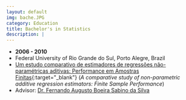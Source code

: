 ```yaml
---
layout: default
img: bache.JPG
category: Education
title: Bachelor's in Statistics
description: |
---
```


* __2006 - 2010__
* Federal University of Rio Grande do Sul, Porto Alegre, Brazil
* [Um estudo comparativo de estimadores de regressões não-paramétricas aditivas: Performance em Amostras Finitas](https://lume.ufrgs.br/bitstream/handle/10183/24871/000749685.pdf?sequence=1&isAllowed=y){:target="_blank"} (*A comparative study of non-parametric additive regression estimators: Finite Sample Performance*)
* Advisor: [Dr. Fernando Augusto Boeira Sabino da Silva](https://www.linkedin.com/in/fernando-b-sabino-da-silva-ph-d-73b05ab1/)


